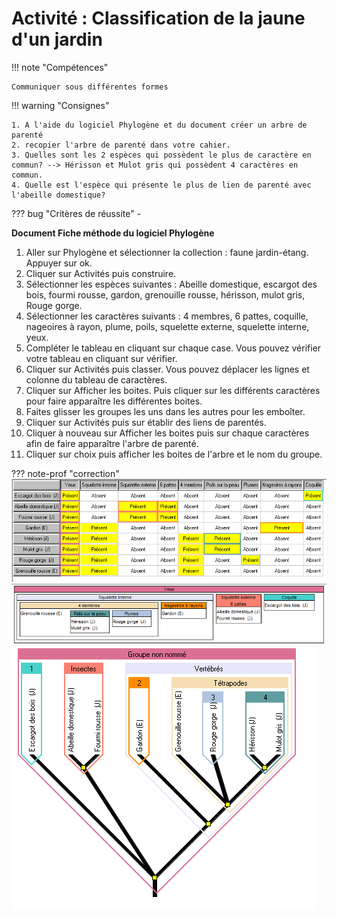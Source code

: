 # Activité : Classification de la jaune d'un jardin

!!! note "Compétences"

    Communiquer sous différentes formes  

!!! warning "Consignes"

    1. A l'aide du logiciel Phylogène et du document créer un arbre de parenté
    2. recopier l'arbre de parenté dans votre cahier.
    3. Quelles sont les 2 espèces qui possèdent le plus de caractère en commun? --> Hérisson et Mulot gris qui possèdent 4 caractères en commun.
    4. Quelle est l'espèce qui présente le plus de lien de parenté avec l'abeille domestique?

    
??? bug "Critères de réussite"
    - 

**Document Fiche méthode du logiciel Phylogène**

1. Aller sur Phylogène et sélectionner la collection : faune jardin-étang. Appuyer sur ok.
2. Cliquer sur Activités puis construire.
3. Sélectionner les espèces suivantes : Abeille domestique, escargot des bois, fourmi rousse, gardon, grenouille rousse, hérisson, mulot gris, Rouge gorge.
4. Sélectionner les caractères suivants : 4 membres, 6 pattes, coquille, nageoires à rayon, plume, poils, squelette externe, squelette interne, yeux.
5. Compléter le tableau en cliquant sur chaque case. Vous pouvez vérifier votre tableau en cliquant sur vérifier.
6. Cliquer sur Activités puis classer. Vous pouvez déplacer les lignes et colonne du tableau de caractères.
7. Cliquer sur Afficher les boites. Puis cliquer sur les différents caractères pour faire apparaître les différentes boites.
8. Faites glisser les groupes les uns dans les autres pour les emboîter.
9. Cliquer sur Activités puis sur établir des liens de parentés.
10. Cliquer à nouveau sur Afficher les boites puis sur chaque caractères afin de faire apparaître l'arbre de parenté.
11. Cliquer sur choix puis afficher les boites de l'arbre et  le nom du groupe.



??? note-prof "correction"
    ![](pictures/correctionPhylogeneJardin1.png)
    ![](pictures/correctionPhylogeneJardin2.png)
    ![](pictures/correctionPhylogeneJardin3.png)